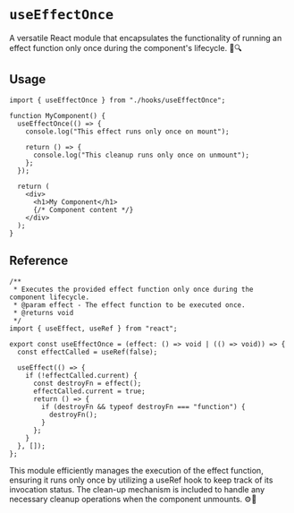 # `useEffectOnce`

A versatile React module that encapsulates the functionality of running an effect function only once during the component's lifecycle. 🔄🔍

## Usage

```tsx
import { useEffectOnce } from "./hooks/useEffectOnce";

function MyComponent() {
  useEffectOnce(() => {
    console.log("This effect runs only once on mount");

    return () => {
      console.log("This cleanup runs only once on unmount");
    };
  });

  return (
    <div>
      <h1>My Component</h1>
      {/* Component content */}
    </div>
  );
}
```

## Reference

```tsx
/**
 * Executes the provided effect function only once during the component lifecycle.
 * @param effect - The effect function to be executed once.
 * @returns void
 */
import { useEffect, useRef } from "react";

export const useEffectOnce = (effect: () => void | (() => void)) => {
  const effectCalled = useRef(false);

  useEffect(() => {
    if (!effectCalled.current) {
      const destroyFn = effect();
      effectCalled.current = true;
      return () => {
        if (destroyFn && typeof destroyFn === "function") {
          destroyFn();
        }
      };
    }
  }, []);
};
```

This module efficiently manages the execution of the effect function, ensuring it runs only once by utilizing a useRef hook to keep track of its invocation status. The clean-up mechanism is included to handle any necessary cleanup operations when the component unmounts. ⚙️🔄
